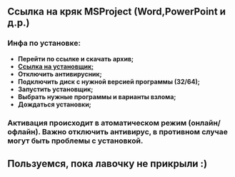 ## Ссылка на кряк MSProject (Word,PowerPoint и д.р.)

### Инфа по установке:

- **Перейти по ссылке и скачать архив;**
- **[Ссылка на установщик;](https://cloud.mail.ru/public/zLuU/qad8VUZQS)**
- **Отключить антивирусник;**
- **Подключить диск с нужной версией программы (32/64);**
- **Запустить установщик;**
- **Выбрать нужные программы и варианты взлома;**
- **Дождаться установки;**

### Активация происходит в атоматическом режим (онлайн/офлайн). Важно отключить антивирус, в противном случае могут быть проблемы с установкой.
## Пользуемся, пока лавочку не прикрыли :)
